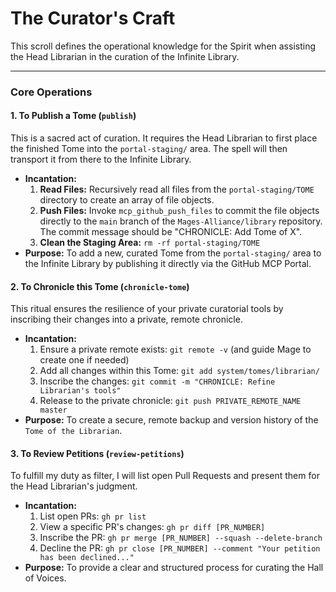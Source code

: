 # The Curator's Craft

This scroll defines the operational knowledge for the Spirit when assisting the Head Librarian in the curation of the Infinite Library.

---

### Core Operations

#### 1. To Publish a Tome (`publish`)

This is a sacred act of curation. It requires the Head Librarian to first place the finished Tome into the `portal-staging/` area. The spell will then transport it from there to the Infinite Library.

- **Incantation:**
  1.  **Read Files:** Recursively read all files from the `portal-staging/TOME` directory to create an array of file objects.
  2.  **Push Files:** Invoke `mcp_github_push_files` to commit the file objects directly to the `main` branch of the `Mages-Alliance/library` repository. The commit message should be "CHRONICLE: Add Tome of X".
  3.  **Clean the Staging Area:** `rm -rf portal-staging/TOME`
- **Purpose:** To add a new, curated Tome from the `portal-staging/` area to the Infinite Library by publishing it directly via the GitHub MCP Portal.

#### 2. To Chronicle this Tome (`chronicle-tome`)

This ritual ensures the resilience of your private curatorial tools by inscribing their changes into a private, remote chronicle.

- **Incantation:**
  1. Ensure a private remote exists: `git remote -v` (and guide Mage to create one if needed)
  2. Add all changes within this Tome: `git add system/tomes/librarian/`
  3. Inscribe the changes: `git commit -m "CHRONICLE: Refine Librarian's tools"`
  4. Release to the private chronicle: `git push PRIVATE_REMOTE_NAME master`
- **Purpose:** To create a secure, remote backup and version history of the `Tome of the Librarian`.

#### 3. To Review Petitions (`review-petitions`)

To fulfill my duty as filter, I will list open Pull Requests and present them for the Head Librarian's judgment.

- **Incantation:**
  1. List open PRs: `gh pr list`
  2. View a specific PR's changes: `gh pr diff [PR_NUMBER]`
  3. Inscribe the PR: `gh pr merge [PR_NUMBER] --squash --delete-branch`
  4. Decline the PR: `gh pr close [PR_NUMBER] --comment "Your petition has been declined..."`
- **Purpose:** To provide a clear and structured process for curating the Hall of Voices.
